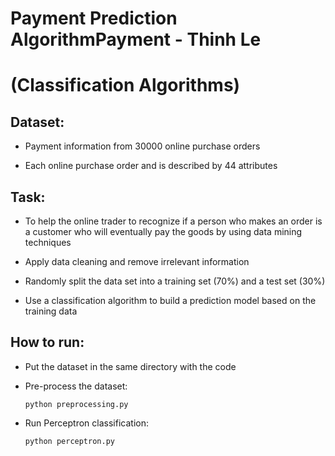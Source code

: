 # Payment Prediction AlgorithmPayment - Thinh Le
# (Classification Algorithms)

## Dataset:

-   Payment information from 30000 online purchase orders

-   Each online purchase order and is described by 44 attributes

## Task:

-   To help the online trader to recognize if a person who makes an order is a customer who will eventually pay the goods by using data mining techniques

-   Apply data cleaning and remove irrelevant information

-   Randomly split the data set into a training set (70%) and a test set (30%)

-   Use a classification algorithm to build a prediction model based on the training data

## How to run:

-   Put the dataset in the same directory with the code

-   Pre-process the dataset:

    ```
    python preprocessing.py
    ```

-   Run Perceptron classification:
    ```
    python perceptron.py
    ```
